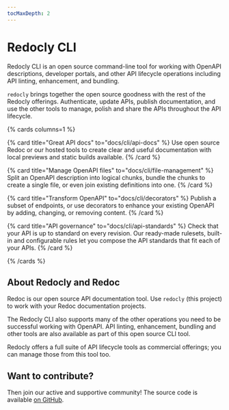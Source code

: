 ```yaml
---
tocMaxDepth: 2
---
```


# Redocly CLI

Redocly CLI is an open source command-line tool for working with OpenAPI descriptions, developer portals, and other API lifecycle operations including API linting, enhancement, and bundling.

`redocly` brings together the open source goodness with the rest of the Redocly offerings.
Authenticate, update APIs, publish documentation, and use the other tools to manage, polish and share the APIs throughout the API lifecycle.

{% cards columns=1 %}

  {% card
    title="Great API docs"
    to="docs/cli/api-docs"
  %}
    Use open source Redoc or our hosted tools to create clear and useful documentation with local previews and static builds available.
  {% /card %}
  
  {% card
    title="Manage OpenAPI files"
    to="docs/cli/file-management"
  %}
    Split an OpenAPI description into logical chunks, bundle the chunks to create a single file, or even join existing definitions into one.
  {% /card %}

  {% card
    title="Transform OpenAPI"
    to="docs/cli/decorators"
  %}
    Publish a subset of endpoints, or use decorators to enhance your existing OpenAPI by adding, changing, or removing content.
  {% /card %}

  {% card title="API governance"
    to="docs/cli/api-standards"
  %}
    Check that your API is up to standard on every revision. Our ready-made rulesets, built-in and configurable rules let you compose the API standards that fit each of your APIs.
  {% /card %}

{% /cards %}

## About Redocly and Redoc

Redoc is our open source API documentation tool. Use `redocly` (this project) to work with your Redoc documentation projects.

The Redocly CLI also supports many of the other operations you need to be successful working with OpenAPI. API linting, enhancement, bundling and other tools are also available as part of this open source CLI tool.

Redocly offers a full suite of API lifecycle tools as commercial offerings; you can manage those from this tool too.

## Want to contribute?

Then join our active and supportive community! The source code is available [on GitHub](https://github.com/Redocly/redocly-cli).
